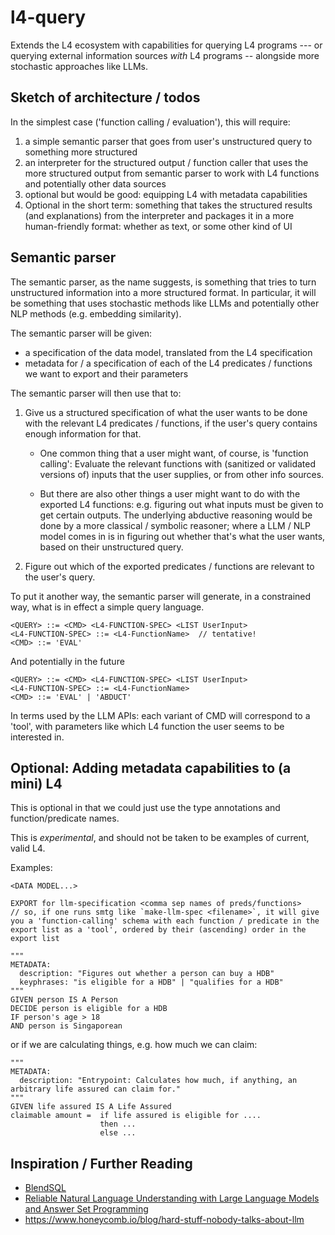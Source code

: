 # l4-query

Extends the L4 ecosystem with capabilities for querying L4 programs --- or querying external information sources *with* L4 programs -- alongside more stochastic approaches like LLMs.

## Sketch of architecture / todos

In the simplest case ('function calling / evaluation'), this will require:

1. a simple semantic parser that goes from user's unstructured query to something more structured
2. an interpreter for the structured output / function caller that uses the more structured output from semantic parser to work with L4 functions and potentially other data sources
3. optional but would be good: equipping L4 with metadata capabilities
4. Optional in the short term: something that takes the structured results (and explanations) from the interpreter and packages it in a more human-friendly format: whether as text, or some other kind of UI

## Semantic parser

The semantic parser, as the name suggests, is something that tries to turn unstructured information into a more structured format. In particular, it will be something that uses stochastic methods like LLMs and potentially other NLP methods (e.g. embedding similarity).

The semantic parser will be given:

* a specification of the data model, translated from the L4 specification
* metadata for / a specification of each of the L4 predicates / functions we want to export and their parameters

The semantic parser will then use that to:

1. Give us a structured specification of what the user wants to be done with the relevant L4 predicates / functions, if the user's query contains enough information for that.

    * One common thing that a user might want, of course, is 'function calling': Evaluate the relevant functions with (sanitized or validated versions of) inputs that the user supplies, or from other info sources.

    * But there are also other things a user might want to do with the exported L4 functions: e.g. figuring out what inputs must be given to get certain outputs. The underlying abductive reasoning would be done by a more classical / symbolic reasoner; where a LLM / NLP model comes in is in figuring out whether that's what the user wants, based on their unstructured query.

2. Figure out which of the exported predicates / functions are relevant to the user's query.

To put it another way, the semantic parser will generate, in a constrained way, what is in effect a simple query language.

```ebnf
<QUERY> ::= <CMD> <L4-FUNCTION-SPEC> <LIST UserInput>
<L4-FUNCTION-SPEC> ::= <L4-FunctionName>  // tentative!
<CMD> ::= 'EVAL'
```

And potentially in the future

```ebnf
<QUERY> ::= <CMD> <L4-FUNCTION-SPEC> <LIST UserInput>
<L4-FUNCTION-SPEC> ::= <L4-FunctionName>
<CMD> ::= 'EVAL' | 'ABDUCT'
```

In terms used by the LLM APIs: each variant of CMD will correspond to a 'tool', with parameters like which L4 function the user seems to be interested in.

## Optional: Adding metadata capabilities to (a mini) L4

This is optional in that we could just use the type annotations and function/predicate names.

This is *experimental*, and should not be taken to be examples of current, valid L4.

Examples:

```Mini-L4
<DATA MODEL...>

EXPORT for llm-specification <comma sep names of preds/functions> 
// so, if one runs smtg like `make-llm-spec <filename>`, it will give you a 'function-calling' schema with each function / predicate in the export list as a 'tool', ordered by their (ascending) order in the export list

"""
METADATA:
  description: "Figures out whether a person can buy a HDB"
  keyphrases: "is eligible for a HDB" | "qualifies for a HDB"
"""
GIVEN person IS A Person
DECIDE person is eligible for a HDB
IF person's age > 18
AND person is Singaporean
```

or if we are calculating things, e.g. how much we can claim:

```Mini-L4
"""
METADATA:
  description: "Entrypoint: Calculates how much, if anything, an arbitrary life assured can claim for."
"""
GIVEN life assured IS A Life Assured
claimable amount =  if life assured is eligible for ....
                    then ...
                    else ...
```

## Inspiration / Further Reading

* [BlendSQL](https://github.com/parkervg/blendsql)
* [Reliable Natural Language Understanding with Large
Language Models and Answer Set Programming](https://arxiv.org/pdf/2302.03780)
* <https://www.honeycomb.io/blog/hard-stuff-nobody-talks-about-llm>
